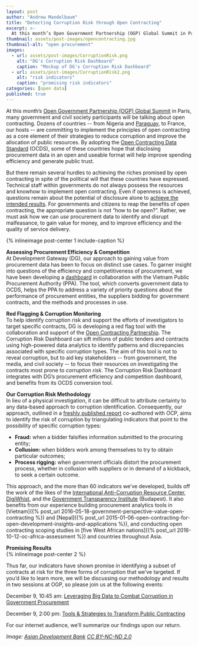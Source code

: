 ```yaml
---
layout: post
author: "Andrew Mandelbaum"
title: "Detecting Corruption Risk through Open Contracting" 
excerpt: >-
  At this month’s Open Government Partnership (OGP) Global Summit in Paris, many government and civil society participants will be talking about open contracting. Dozens of countries - from Nigeria and Paraguay, to France, our hosts - are committing to implement the principles of open contracting as a core element of their strategies to reduce corruption and improve the allocation of public resources....
thumbnail: assets/post-images/opencontracting.jpg
thumbnail-alt: "open procurement"
images:
  - url: assets/post-images/CorruptionRisk.png
    alt: "DG's Corruption Risk Dashboard"
    caption: "Mockup of DG's Corruption Risk Dashboard"
  - url: assets/post-images/CorruptionRisk2.png
    alt: "risk indicators"
    caption: "promising risk indicators"
categories: [open data]
published: true
---
```

At this month’s [Open Government Partnership (OGP) Global Summit](https://en.ogpsummit.org/osem/conference/ogp-summit) in Paris, many government and civil society participants will be talking about open contracting. Dozens of countries -- from Nigeria and [Paraguay](https://www.contrataciones.gov.py/datos), to France, our hosts -- are committing to implement the principles of open contracting as a core element of their strategies to reduce corruption and improve the allocation of public resources. By adopting the [Open Contracting Data Standard](http://standard.open-contracting.org/latest/en/) (OCDS), some of these countries hope that disclosing procurement data in an open and useable format will help improve spending efficiency and generate public trust.

But there remain several hurdles to achieving the riches promised by open contracting in spite of the political will that these countries have expressed. Technical staff within governments do not always possess the resources and knowhow to implement open contracting. Even if openness is achieved, questions remain about the potential of disclosure alone to [achieve the intended results](http://www.transparency-initiative.org/wp-content/uploads/2011/05/synthesis_report_final1.pdf). For governments and citizens to reap the benefits of open contracting, the appropriate question is not “how to be open?”. Rather, we must ask how we can *use* procurement data to identify and disrupt malfeasance, to gain value for money, and to improve efficiency and the quality of service delivery. 

{% inlineimage post-center 1 include-caption %}

**Assessing Procurement Efficiency & Competition**  
At Development Gateway (DG), our approach to gaining value from procurement data has been to focus on distinct use cases. To garner insight into questions of the efficiency and competitiveness of procurement, we have been developing a [dashboard](http://www.open-contracting.org/2016/06/28/putting-open-contracting-practice-vietnam/) in collaboration with the Vietnam Public Procurement Authority (PPA). The tool, which converts government data to OCDS, helps the PPA to address a variety of priority questions about the performance of procurement entities, the suppliers bidding for government contracts, and the methods and processes in use. 

**Red Flagging & Corruption Monitoring**  
To help identify corruption risk and support the efforts of investigators to target specific contracts, DG is developing a red flag tool with the collaboration and support of the [Open Contracting Partnership](http://www.open-contracting.org). The Corruption Risk Dashboard can sift millions of public tenders and contracts using high-powered data analytics to identify patterns and discrepancies associated with specific corruption types. The aim of this tool is not to reveal corruption, but to aid key stakeholders -- from government, the media, and civil society -- to focus their resources on investigating the contracts most prone to *corruption risk*. The Corruption Risk Dashboard integrates with DG’s procurement efficiency and competition dashboard, and benefits from its OCDS conversion tool. 

**Our Corruption Risk Methodology**  
In lieu of a physical investigation, it can be difficult to attribute certainty to any data-based approach to corruption identification. Consequently, our approach, outlined in a [freshly published report](http://www.open-contracting.org/2016/11/30/red-flags-integrity-giving-green-light-open-data-solutions/) co-authored with OCP, aims to identify the risk of corruption by triangulating indicators that point to the possibility of specific corruption types: 
- **Fraud:** when a bidder falsifies information submitted to the procuring entity;
- **Collusion:** when bidders work among themselves to try to obtain particular outcomes;
- **Process rigging:** when government officials distort the procurement process, whether in collusion with suppliers or in demand of a kickback, to seek a certain outcome. 

This approach, and the more than 60 indicators we’ve developed, builds off the work of the likes of the [International Anti-Corruption Resource Center](http://iacrc.org), [DigiWhist](http://digiwhist.eu), and the [Government Transparency Institute](http://www.govtransparency.eu) (Budapest).  It also benefits from our experience building procurement analytics tools in [Vietnam]({% post_url 2016-05-18-government-perspective-value-open-contracting %}) and [Nepal]({% post_url 2015-01-06-open-contracting-for-open-development-insights-and-applications %}), and conducting open contracting scoping studies in [five West African nations]({% post_url 2016-10-12-oc-africa-assessment %}) and countries throughout Asia.

**Promising Results**  
{% inlineimage post-center 2 %}

Thus far, our indicators have shown promise in identifying a subset of contracts at risk for the three forms of corruption that we’ve targeted. If you’d like to learn more, we will be discussing our methodology and results in two sessions at OGP, so please join us at the following events:

December 9, 10:45 am: [Leveraging Big Data to Combat Corruption in Government Procurement](https://en.ogpsummit.org/osem/conference/ogp-summit/program/proposal/561)

December 9, 2:00 pm: [Tools & Strategies to Transform Public Contracting](https://en.ogpsummit.org/osem/conference/ogp-summit/program/proposal/248)

For our internet audience, we’ll summarize our findings upon our return.

*Image: [Asian Development Bank](https://www.flickr.com/photos/asiandevelopmentbank/8662720066/) [CC BY-NC-ND 2.0](https://creativecommons.org/licenses/by-nc-nd/2.0/)*

